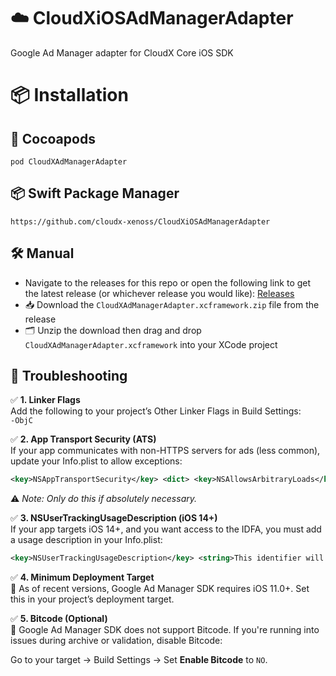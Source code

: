 # ☁️ CloudXiOSAdManagerAdapter  
Google Ad Manager adapter for CloudX Core iOS SDK

# 📦 Installation

## 🍫 Cocoapods  
`pod CloudXAdManagerAdapter`

## 📦 Swift Package Manager  
`https://github.com/cloudx-xenoss/CloudXiOSAdManagerAdapter`

## 🛠️ Manual  
- Navigate to the releases for this repo or open the following link to get the latest release (or whichever release you would like): [Releases](https://github.com/cloudx-xenoss/CloudXiOSAdManagerAdapter/releases)  
- 📥 Download the `CloudXAdManagerAdapter.xcframework.zip` file from the release  
- 🗂️ Unzip the download then drag and drop `CloudXAdManagerAdapter.xcframework` into your XCode project

## 🧰 Troubleshooting

✅ **1. Linker Flags**  
Add the following to your project’s Other Linker Flags in Build Settings:  
`-ObjC`

✅ **2. App Transport Security (ATS)**  
If your app communicates with non-HTTPS servers for ads (less common), update your Info.plist to allow exceptions:  
```xml
<key>NSAppTransportSecurity</key> <dict> <key>NSAllowsArbitraryLoads</key> <true/> </dict>
```
⚠️ *Note: Only do this if absolutely necessary.*

✅ **3. NSUserTrackingUsageDescription (iOS 14+)**  
If your app targets iOS 14+, and you want access to the IDFA, you must add a usage description in your Info.plist:
```xml
<key>NSUserTrackingUsageDescription</key> <string>This identifier will be used to deliver personalized ads to you.</string>
```

✅ **4. Minimum Deployment Target**  
📱 As of recent versions, Google Ad Manager SDK requires iOS 11.0+. Set this in your project’s deployment target.

✅ **5. Bitcode (Optional)**  
🚫 Google Ad Manager SDK does not support Bitcode. If you're running into issues during archive or validation, disable Bitcode:  

Go to your target → Build Settings → Set **Enable Bitcode** to `NO`.
